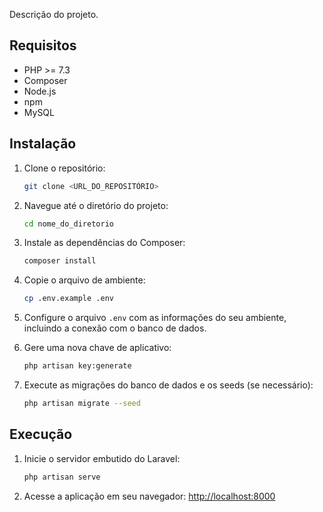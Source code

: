 Descrição do projeto.

## Requisitos

-   PHP >= 7.3
-   Composer
-   Node.js
-   npm
-   MySQL

## Instalação

1. Clone o repositório:

    ```bash
    git clone <URL_DO_REPOSITÓRIO>
    ```

2. Navegue até o diretório do projeto:

    ```bash
    cd nome_do_diretorio
    ```

3. Instale as dependências do Composer:

    ```bash
    composer install
    ```

4. Copie o arquivo de ambiente:

    ```bash
    cp .env.example .env
    ```

5. Configure o arquivo `.env` com as informações do seu ambiente, incluindo a conexão com o banco de dados.

6. Gere uma nova chave de aplicativo:

    ```bash
    php artisan key:generate
    ```

7. Execute as migrações do banco de dados e os seeds (se necessário):
    ```bash
    php artisan migrate --seed
    ```

## Execução

1. Inicie o servidor embutido do Laravel:

    ```bash
    php artisan serve
    ```

2. Acesse a aplicação em seu navegador: [http://localhost:8000](http://localhost:8000)

